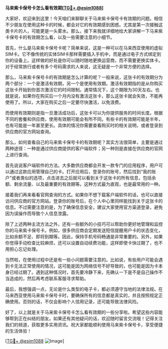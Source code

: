 **马来紫卡保号卡怎么看有效期[[TG💪+ @esim1088](https://t.me/s/esim1088)]**

大家好，欢迎来到这里！今天咱们来聊聊关于马来紫卡保号卡有效期的问题。相信不少朋友在使用这种卡的时候，都会对它的有效期感到困惑。尤其是第一次接触这类卡片的人，可能更是一头雾水。那么，接下来我就详细地给大家讲解一下马来紫卡保号卡的有效期怎么看，以及一些需要注意的小细节。

首先，什么是马来紫卡保号卡呢？简单来说，这是一种可以在马来西亚使用的虚拟SIM卡。它不像传统的实体SIM卡那样需要插入手机中，而是通过电子方式绑定到你的设备上。这样做的好处是你可以随时随地更换运营商，而不需要更换实体卡。对于经常旅行或者有多个号码需求的人来说，这无疑是一个非常方便的选择。

那么，马来紫卡保号卡的有效期是怎么计算的呢？一般来说，这张卡的有效期分为两个部分：一个是激活有效期，另一个是使用有效期。激活有效期指的是从你购买这张卡开始到你首次激活它的时间限制。通常情况下，这个期限为30天左右。也就是说，如果你在购买后一个月内没有激活这张卡，那么这张卡就会失效，不能再使用了。所以，大家在购买之后一定要尽快激活，以免浪费。

而使用有效期则是指一旦激活成功后，这张卡可以为你提供服务的时间长度。根据不同的套餐和供应商，使用有效期可能会有所不同。有些卡的有效期可能是半年，也有可能是一年甚至更长。具体的情况你需要查看购买时的相关说明，或者登录到供应商的官方网站查询。

那么，如何查看自己的马来紫卡保号卡的有效期呢？其实方法很简单，主要是通过两种途径：一种是通过供应商提供的客户端软件；另一种则是直接在供应商的官网上进行查询。

首先说说客户端软件的方法。大多数供应商都会开发一款专门的应用程序，用户可以通过这款应用管理自己的卡。打开应用后，登录你的账号，然后找到“我的账户”或者类似的选项，点击进去之后就可以看到关于这张卡的所有信息，包括余额、剩余流量、以及最重要的有效期等。这种方式最为直观，也是最常用的一种。

接着我们再来看看官网查询的方式。如果你不想下载客户端软件的话，也可以直接访问供应商的官方网站。登录你的账号后，在个人中心里同样能找到关于这张卡的信息。不过需要注意的是，为了确保信息安全，建议大家使用官方渠道登录，避免因为误操作而导致个人信息泄露。

除了上述两种主流方法之外，还有一些额外的小技巧可以帮助你更好地管理和监控你的马来紫卡保号卡。例如，很多供应商会定期发送短信提醒用户卡的状态变化，比如余额不足、即将到期等。因此，保持手机号码畅通是非常重要的。另外，如果你觉得手动检查比较麻烦，还可以设置自动续费功能，这样即使卡快过期了，也不用担心忘记处理。

当然啦，在使用过程中还是有一些小问题需要注意的。比如说，有些用户可能会遇到卡无法正常使用的情况，这可能是因为网络信号不好导致的，也可能是因为卡本身已经过期了。遇到这种情况时，首先要冷静下来，先确认一下是不是自己操作不当造成的，然后再考虑联系客服寻求帮助。

最后，我想强调一点，无论是什么类型的电子卡，都必须遵守当地的法律法规。在马来西亚使用马来紫卡保号卡时，要确保所有的信息都是真实的，并且按照规定正确使用。否则的话，不仅会影响个人信用记录，还可能导致法律风险。

好了，以上就是关于马来紫卡保号卡怎么看有效期的一些分享啦。希望这些内容能够帮到正在纠结的朋友。如果还有其他疑问的话，欢迎随时留言交流哦！记得关注我们的频道，获取更多实用资讯。祝大家都能顺利使用马来紫卡保号卡，享受便捷的生活体验！

[[TG💪+ @esim1088](https://t.me/s/esim1088) ![Image](https://i.postimg.cc/4NQfJmqS/Snipaste-2025-05-13-00-14-12.png)]
